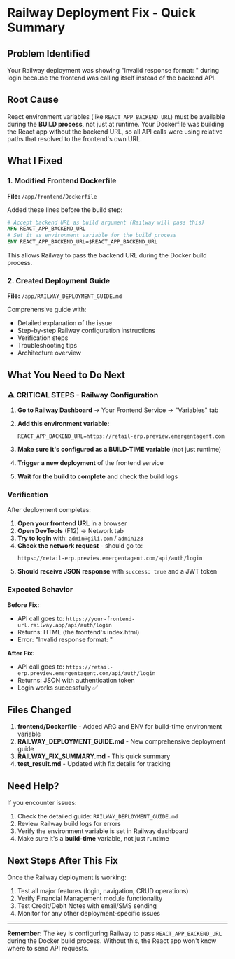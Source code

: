 # Railway Deployment Fix - Quick Summary

## Problem Identified
Your Railway deployment was showing "Invalid response format: <!doctype html>" during login because the frontend was calling itself instead of the backend API.

## Root Cause
React environment variables (like `REACT_APP_BACKEND_URL`) must be available during the **BUILD process**, not just at runtime. Your Dockerfile was building the React app without the backend URL, so all API calls were using relative paths that resolved to the frontend's own URL.

## What I Fixed

### 1. Modified Frontend Dockerfile
**File:** `/app/frontend/Dockerfile`

Added these lines before the build step:
```dockerfile
# Accept backend URL as build argument (Railway will pass this)
ARG REACT_APP_BACKEND_URL
# Set it as environment variable for the build process
ENV REACT_APP_BACKEND_URL=$REACT_APP_BACKEND_URL
```

This allows Railway to pass the backend URL during the Docker build process.

### 2. Created Deployment Guide
**File:** `/app/RAILWAY_DEPLOYMENT_GUIDE.md`

Comprehensive guide with:
- Detailed explanation of the issue
- Step-by-step Railway configuration instructions
- Verification steps
- Troubleshooting tips
- Architecture overview

## What You Need to Do Next

### ⚠️ CRITICAL STEPS - Railway Configuration

1. **Go to Railway Dashboard** → Your Frontend Service → "Variables" tab

2. **Add this environment variable:**
   ```
   REACT_APP_BACKEND_URL=https://retail-erp.preview.emergentagent.com
   ```
   
3. **Make sure it's configured as a BUILD-TIME variable** (not just runtime)

4. **Trigger a new deployment** of the frontend service

5. **Wait for the build to complete** and check the build logs

### Verification

After deployment completes:

1. **Open your frontend URL** in a browser
2. **Open DevTools** (F12) → Network tab
3. **Try to login** with: `admin@gili.com` / `admin123`
4. **Check the network request** - should go to:
   ```
   https://retail-erp.preview.emergentagent.com/api/auth/login
   ```
5. **Should receive JSON response** with `success: true` and a JWT token

### Expected Behavior

**Before Fix:**
- API call goes to: `https://your-frontend-url.railway.app/api/auth/login`
- Returns: HTML (the frontend's index.html)
- Error: "Invalid response format: <!doctype html>"

**After Fix:**
- API call goes to: `https://retail-erp.preview.emergentagent.com/api/auth/login`
- Returns: JSON with authentication token
- Login works successfully ✅

## Files Changed

1. **frontend/Dockerfile** - Added ARG and ENV for build-time environment variable
2. **RAILWAY_DEPLOYMENT_GUIDE.md** - New comprehensive deployment guide
3. **RAILWAY_FIX_SUMMARY.md** - This quick summary
4. **test_result.md** - Updated with fix details for tracking

## Need Help?

If you encounter issues:
1. Check the detailed guide: `RAILWAY_DEPLOYMENT_GUIDE.md`
2. Review Railway build logs for errors
3. Verify the environment variable is set in Railway dashboard
4. Make sure it's a **build-time** variable, not just runtime

## Next Steps After This Fix

Once the Railway deployment is working:
1. Test all major features (login, navigation, CRUD operations)
2. Verify Financial Management module functionality
3. Test Credit/Debit Notes with email/SMS sending
4. Monitor for any other deployment-specific issues

---

**Remember:** The key is configuring Railway to pass `REACT_APP_BACKEND_URL` during the Docker build process. Without this, the React app won't know where to send API requests.
